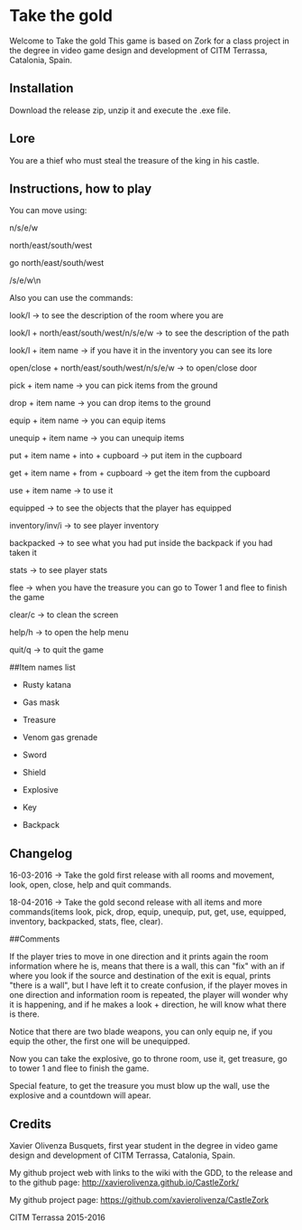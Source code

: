 # Take the gold

Welcome to Take the gold
This game is based on Zork for a class project in the degree in video game design and development of CITM Terrassa, Catalonia, Spain.

## Installation

Download the release zip, unzip it and execute the .exe file.

## Lore
You are a thief who must steal the treasure of the king in his castle.

## Instructions, how to play

You can move using:

n/s/e/w

north/east/south/west

go north/east/south/west

/s/e/w\n

Also you can use the commands:

look/l -> to see the description of the room where you are

look/l + north/east/south/west/n/s/e/w -> to see the description of the path

look/l + item name -> if you have it in the inventory you can see its lore

open/close + north/east/south/west/n/s/e/w -> to open/close door

pick + item name -> you can pick items from the ground

drop + item name -> you can drop items to the ground

equip + item name -> you can equip items

unequip + item name -> you can unequip items

put + item name + into + cupboard -> put item in the cupboard

get + item name + from + cupboard -> get the item from the cupboard

use + item name -> to use it

equipped -> to see the objects that the player has equipped

inventory/inv/i -> to see player inventory

backpacked -> to see what you had put inside the backpack if you had taken it

stats -> to see player stats

flee -> when you have the treasure you can go to Tower 1 and flee to finish the game

clear/c -> to clean the screen

help/h -> to open the help menu

quit/q -> to quit the game

##Item names list

 - Rusty katana
 
 - Gas mask
 
 - Treasure
 
 - Venom gas grenade
 
 - Sword
 
 - Shield
 
 - Explosive
 
 - Key
 
 - Backpack

## Changelog

16-03-2016 -> Take the gold first release with all rooms and movement, look, open, close, help and quit commands.

18-04-2016 -> Take the gold second release with all items and more commands(items look, pick, drop, equip, unequip, put, get, use, equipped, inventory, backpacked, stats, flee, clear).

##Comments

If the player tries to move in one direction and it prints again the room information where he is, means that there is a wall, this can "fix" with an if where you look if the source and destination of the exit is equal, prints "there is a wall", but I have left it to create confusion, if the player moves in one direction and information room is repeated, the player will wonder why it is happening, and if he makes a look + direction, he will know what there is there.

Notice that there are two blade weapons, you can only equip ne, if you equip the other, the first one will be unequipped.

Now you can take the explosive, go to throne room, use it, get treasure, go to tower 1 and flee to finish the game.

Special feature, to get the treasure you must blow up the wall, use the explosive and a countdown will apear.

## Credits

Xavier Olivenza Busquets, first year student in the degree in video game design and development of CITM Terrassa, Catalonia, Spain.

My github project web with links to the wiki with the GDD, to the release and to the github page: http://xavierolivenza.github.io/CastleZork/

My github project page: https://github.com/xavierolivenza/CastleZork

CITM Terrassa 2015-2016
